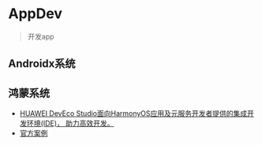 # AppDev
> 开发app

## Androidx系统

## 鸿蒙系统
- [HUAWEI DevEco Studio面向HarmonyOS应用及元服务开发者提供的集成开发环境(IDE)， 助力高效开发。](https://developer.huawei.com/consumer/cn/deveco-studio/)
- [官方案例](https://gitee.com/openharmony/applications_app_samples)
